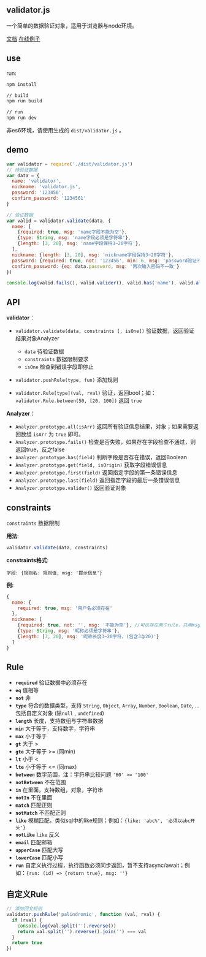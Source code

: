 ## validator.js

一个简单的数据验证对象，适用于浏览器与node环境。


[文档](https://mengdu.github.io/validator.js)
[在线例子](https://mengdu.github.io/validator.js/#/demo)

## use

run:

```bat
npm install

// build
npm run build

// run
npm run dev

```
非es6环境，请使用生成的 `dist/validator.js` 。

## demo

```js
var validator = require('./dist/validator.js')
// 待验证数据
var data = {
  name: 'validator',
  nickname: 'validator.js',
  password: '123456',
  confirm_password: '1234561'
}

// 验证数据
var valid = validator.validate(data, {
  name: [
    {required: true, msg: 'name字段不能为空'},
    {type: String, msg: 'name字段必须是字符串'},
    {length: [3, 20], msg: 'name字段保持3~20字符'},
  ],
  nickname: {length: [3, 20], msg: 'nickname字段保持3~20字符'},
  password: {required: true, not: '123456', min: 6, msg: 'password验证不通过'},
  confirm_password: {eq: data.password, msg: '两次输入密码不一致'}
})

console.log(valid.fails(), valid.valider(), valid.has('name'), valid.all(true))

```

## API

**validator**：

+ `validator.validate(data, constraints [, isOne])` 验证数据，返回验证结果对象Analyzer
  
  - `data` 待验证数据
  - `constraints` 数据限制要求
  - `isOne` 检查到错误字段即停止
+ `validator.pushRule(type, fun)` 添加规则
+ `validator.Rule[type](val, rval)` 验证，返回bool；如：`validator.Rule.between(50, [20, 100])` 返回 `true`


**Analyzer**：


+ `Analyzer.prototype.all(isArr)` 返回所有验证信息结果，对象；如果需要返回数组 `isArr` 为 `true` 即可。 
+ `Analyzer.prototype.fails()` 检查是否失败，如果存在字段检查不通过，则返回true，反之false
+ `Analyzer.prototype.has(field)` 判断字段是否存在错误，返回Boolean
+ `Analyzer.prototype.get(field, isOrigin)` 获取字段错误信息
+ `Analyzer.prototype.first(field)` 返回指定字段的第一条错误信息
+ `Analyzer.prototype.last(field)` 返回指定字段的最后一条错误信息
+ `Analyzer.prototype.valider()` 返回验证对象

## constraints

`constraints` 数据限制

**用法**:

```js
validator.validate(data, constraints)
```


**constraints格式**:
```
字段: {规则名: 规则值, msg: '提示信息'}
```

**例:**

```js
{
  name: {
    required: true, msg: '用户名必须存在'
  },
  nickname: [
    {required: true, not: '', msg: '不能为空'}, //可以存在两个rule，共用msg
    {type: String, msg: '昵称必须是字符串'},
    {length: [3, 20], msg: '昵称长度3~20字符，(包含3与20)'}
  ]
}
```

## Rule

  + **`required`** 验证数据中必须存在
  + **`eq`** 值相等
  + **`not`** 非
  + **`type`** 符合的数据类型，支持 `String`, `Object`, `Array`, `Number`, `Boolean`, `Date`, ...包括自定义对象  (除`null` , `undefined`)
  + **`length`** 长度，支持数组与字符串数据
  + **`min`** 大于等于，支持数字，字符串
  + **`max`** 小于等于
  + **`gt`** 大于 >
  + **`gte`** 大于等于 >= (同min)
  + **`lt`** 小于 <
  + **`lte`** 小于等于 <= (同max)
  + **`between`** 数字范围，注：字符串比较问题 `'60' >= '100'`
  + **`notBetween`** 不在范围
  + **`in`** 在里面，支持数组，对象，字符串
  + **`notIn`** 不在里面
  + **`match`** 匹配正则
  + **`notMatch`** 不匹配正则
  + **`like`** 模糊匹配，类似sql中的like规则；例如：`{like: 'abc%', '必须以abc开头'}` 
  + **`notLike`** `like` 反义
  + **`email`** 匹配邮箱
  + **`upperCase`** 匹配大写
  + **`lowerCase`** 匹配小写
  + **`run`** 自定义执行过程，执行函数必须同步返回，暂不支持async/await；例如：`{run: (id) => {return true}, msg: ''}`
  
  
  
  
  

## 自定义Rule

```js
// 添加回文规则
validator.pushRule('palindromic', function (val, rval) {
  if (rval) {
    console.log(val.split('').reverse())
    return val.split('').reverse().join('') === val
  }
  return true
})

```


